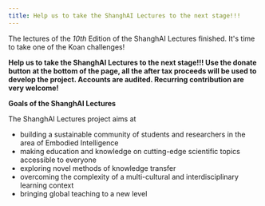 ```yaml
---
title: Help us to take the ShanghAI Lectures to the next stage!!!
---
```


The lectures of the _10th_ Edition of the ShanghAI Lectures finished. It's time to take one of the Koan challenges!



**Help us to take the ShanghAI Lectures to the next stage!!! Use the donate button at the bottom of the page, all the after tax proceeds will be used to develop the project. Accounts are audited.  Recurring contribution are very welcome!**
  
**Goals of the ShanghAI Lectures**

The ShanghAI Lectures project aims at

  * building a sustainable community of students and researchers in the area of Embodied Intelligence
  * making education and knowledge on cutting-edge scientific topics accessible to everyone
  * exploring novel methods of knowledge transfer
  * overcoming the complexity of a multi-cultural and interdisciplinary learning context
  * bringing global teaching to a new level
